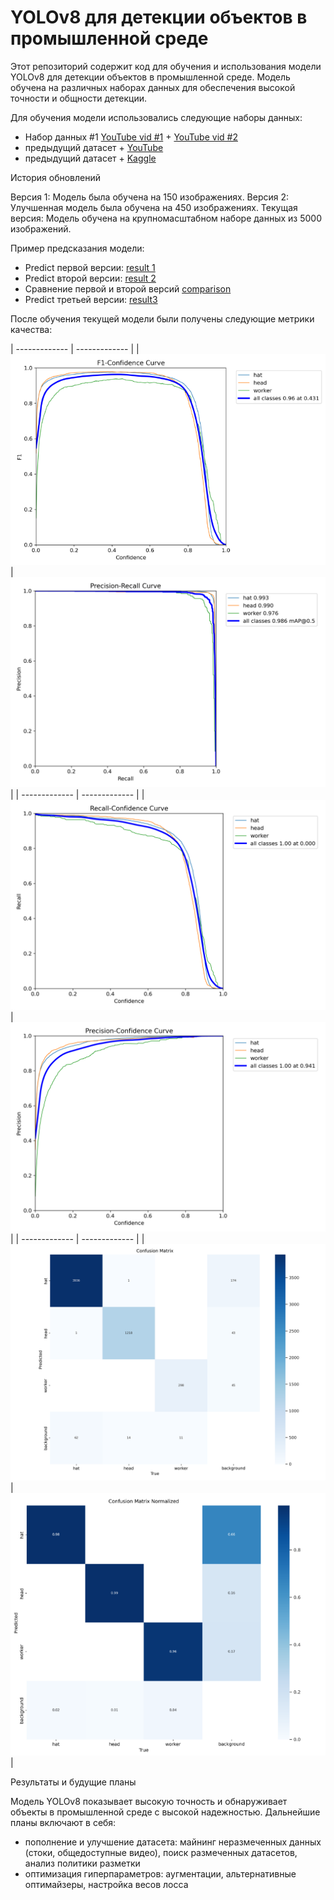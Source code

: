 # YOLOv8 для детекции объектов в промышленной среде

Этот репозиторий содержит код для обучения и использования модели YOLOv8 для детекции объектов в промышленной среде. Модель обучена на различных наборах данных для обеспечения высокой точности и общности детекции.

Для обучения модели использовались следующие наборы данных:

* Набор данных #1  [YouTube vid #1](https://www.youtube.com/watch?v=JxHINzz2alM&t=1s) + [YouTube vid #2](https://www.youtube.com/watch?v=Y1g1eTcpKSo&t=1s)
* предыдущий датасет + [YouTube](https://www.youtube.com/watch?v=GxHLwFU903o&t=7s) 
* предыдущий датасет + [Kaggle](https://www.kaggle.com/datasets/andrewmvd/hard-hat-detection)

История обновлений

Версия 1: Модель была обучена на 150 изображениях.
Версия 2: Улучшенная модель была обучена на 450 изображениях.
Текущая версия: Модель обучена на крупномасштабном наборе данных из 5000 изображений.

Пример предсказания модели:

* Predict первой версии: [result 1](https://drive.google.com/file/d/1xwsO57o0WsZ6MUl9PymYGZDIpfv56Z1v/view?usp=sharing)
* Predict второй версии: [result 2](https://drive.google.com/file/d/1cTyRh7RDxs5lxTDHKRfMq0KuPth1hHxk/view?usp=sharing)
* Сравнение первой и второй версий [comparison](https://drive.google.com/file/d/1bq2xsndV-H62lCvBp8B3ZhaAaID785DF/view?usp=sharing)
* Predict третьей версии: [result3](https://drive.google.com/file/d/1txo49_ihh9pyMkmLjqDl1roWpvvFRLKl/view?usp=sharing)


После обучения текущей модели были получены следующие метрики качества:

| -------------     | -------------     |
| ![](F1_curve.png) | ![](PR_curve.png) |
| ------------- | ------------- |
| ![](R_curve.png) | ![](P_curve.png) |
| ------------- | ------------- |
| ![](confusion_matrix.png) | ![](confusion_matrix_n.png) |


Результаты и будущие планы

Модель YOLOv8 показывает высокую точность и обнаруживает объекты в промышленной среде с высокой надежностью. 
Дальнейшие планы включают в себя: 
- пополнение и улучшение датасета: майнинг неразмеченных данных (стоки, общедоступные видео), поиск размеченных датасетов, анализ политики разметки
- оптимизация гиперпараметров: аугментации, альтернативные оптимайзеры, настройка весов лосса
